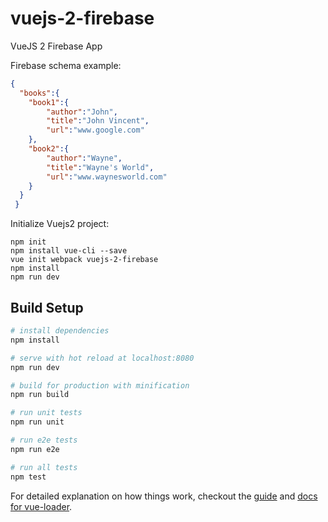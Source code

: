 # vuejs-2-firebase
VueJS 2 Firebase App

Firebase schema example:

```json
{
  "books":{
    "book1":{
        "author":"John",
        "title":"John Vincent",
        "url":"www.google.com"
    },
    "book2":{
        "author":"Wayne",
        "title":"Wayne's World",
        "url":"www.waynesworld.com"
    }
  }
 }
```

Initialize Vuejs2 project:

```shell
npm init
npm install vue-cli --save
vue init webpack vuejs-2-firebase
npm install
npm run dev
````

## Build Setup

``` bash
# install dependencies
npm install

# serve with hot reload at localhost:8080
npm run dev

# build for production with minification
npm run build

# run unit tests
npm run unit

# run e2e tests
npm run e2e

# run all tests
npm test
```

For detailed explanation on how things work, checkout the [guide](http://vuejs-templates.github.io/webpack/) and [docs for vue-loader](http://vuejs.github.io/vue-loader).
